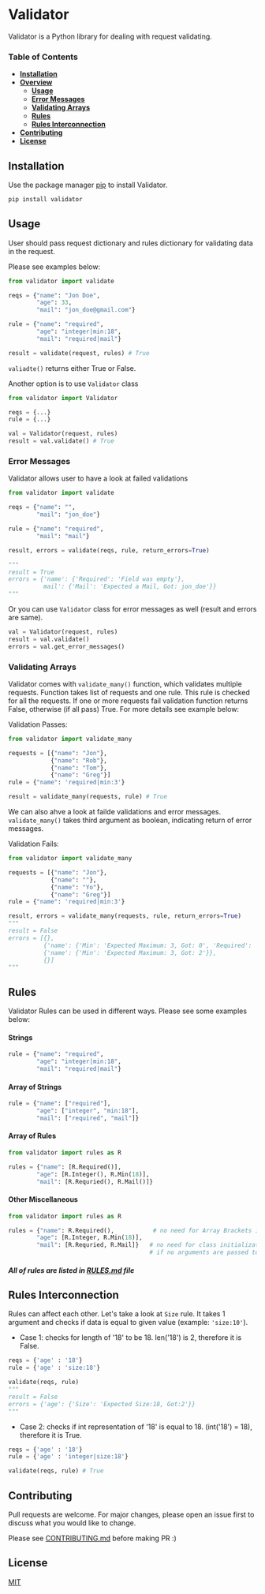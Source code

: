 # Validator

Validator is a Python library for dealing with request validating.

### Table of Contents
* **[Installation](#Installation)**
* **[Overview](#Overview)**
   * **[Usage](#Usage)**
   * **[Error Messages](#Error-Messages)**
   * **[Validating Arrays](#Validating-Arrays)**
   * **[Rules](#Rules)**
   * **[Rules Interconnection](#Rules-Interconnection)**
* **[Contributing](#Contributing)**
* **[License](#License)**

<a name="Installation"></a>
## Installation

Use the package manager [pip](https://pypi.org/project/validator/) to install Validator.

```bash
pip install validator
```

<a name="Overview"></a>

<a name="Usage"></a>
## Usage

User should pass request dictionary and rules dictionary for validating data in the request.

Please see examples below:

```python
from validator import validate

reqs = {"name": "Jon Doe",
        "age": 33,
        "mail": "jon_doe@gmail.com"}

rule = {"name": "required",
        "age": "integer|min:18",
        "mail": "required|mail"}

result = validate(request, rules) # True
```
`valiadte()` returns either True or False.

Another option is to use `Validator` class
```python
from validator import Validator

reqs = {...}
rule = {...}

val = Validator(request, rules)
result = val.validate() # True
```

<a name="Error-Messages"></a>
### Error Messages
Validator allows user to have a look at failed validations

```python
from validator import validate

reqs = {"name": "",
        "mail": "jon_doe"}

rule = {"name": "required",
        "mail": "mail"}

result, errors = validate(reqs, rule, return_errors=True)

"""
result = True
errors = {'name': {'Required': 'Field was empty'},
          mail': {'Mail': 'Expected a Mail, Got: jon_doe'}}
"""
```

Or you can use `Validator` class for error messages as well (result and errors are same).

```python
val = Validator(request, rules)
result = val.validate()
errors = val.get_error_messages()
```


<a name="Validating-Arrays"></a>
### Validating Arrays
Validator comes with `validate_many()` function, which validates multiple requests. Function takes list of requests and one rule. This rule is checked for all the requests. If one or more requests fail validation function returns False, otherwise (if all pass) True. For more details see example below:

Validation Passes:
```python
from validator import validate_many

requests = [{"name": "Jon"},
            {"name": "Rob"},
            {"name": "Tom"},
            {"name": "Greg"}]
rule = {"name": 'required|min:3'}

result = validate_many(requests, rule) # True
```
We can also ahve a look at failde validations and error messages. `validate_many()` takes third argument as boolean, indicating return of error messages.

Validation Fails:
```python
from validator import validate_many

requests = [{"name": "Jon"},
            {"name": ""},
            {"name": "Yo"},
            {"name": "Greg"}]
rule = {"name": 'required|min:3'}

result, errors = validate_many(requests, rule, return_errors=True)
"""
result = False
errors = [{},
          {'name': {'Min': 'Expected Maximum: 3, Got: 0', 'Required': 'Field was empty'}},
          {'name': {'Min': 'Expected Maximum: 3, Got: 2'}},
          {}]
"""
```

<a name="Rules"></a>
## Rules

Validator Rules can be used in different ways. Please see some examples below:

#### Strings

```python
rule = {"name": "required",
        "age": "integer|min:18",
        "mail": "required|mail"}
```
#### Array of Strings
```python
rule = {"name": ["required"],
        "age": ["integer", "min:18"],
        "mail": ["required", "mail"]}
```

#### Array of Rules
```python
from validator import rules as R

rules = {"name": [R.Required()],
        "age": [R.Integer(), R.Min(18)],
        "mail": [R.Requried(), R.Mail()]}
```

#### Other Miscellaneous
```python
from validator import rules as R

rules = {"name": R.Required(),           # no need for Array Brackets if one rule
        "age": [R.Integer, R.Min(18)],
        "mail": [R.Requried, R.Mail]}   # no need for class initialization with brakcets () 
                                        # if no arguments are passed to rule
```

#### *All of rules are listed in [RULES.md](https://github.com/CSenshi/Validator/blob/master/RULES.md) file*


<a name="Rules-Interconnection"></a>
## Rules Interconnection
Rules can affect each other. Let's take a look at `Size` rule. It takes 1 argument and checks if data is equal to given value (example: `'size:10'`).


* Case 1: checks for length of '18' to be 18. len('18') is 2, therefore it is False.
```python
reqs = {'age' : '18'}
rule = {'age' : 'size:18'}

validate(reqs, rule)
"""
result = False
errors = {'age': {'Size': 'Expected Size:18, Got:2'}}
"""
```

* Case 2: checks if int representation of '18' is equal to 18. (int('18') = 18), therefore it is True.
```python
reqs = {'age' : '18'}
rule = {'age' : 'integer|size:18'}

validate(reqs, rule) # True
```

<a name="Contributing"></a>
## Contributing
Pull requests are welcome. For major changes, please open an issue first to discuss what you would like to change.

Please see [CONTRIBUTING.md](https://github.com/CSenshi/Validator/blob/master/CONTRIBUTING.md) before making PR :)


<a name="License"></a>
## License
[MIT](https://choosealicense.com/licenses/mit/)
